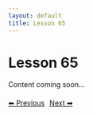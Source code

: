 ```yaml
---
layout: default
title: Lesson 65
---
```


# Lesson 65

Content coming soon...

<div style="margin-top: 20px;">
<a href="/docs/Intermediate/Lessons/lesson_64.md" style="margin-right: 10px;">⬅ Previous</a><a href="/docs/Intermediate/Lessons/lesson_66.md">Next ➡</a>
</div>
